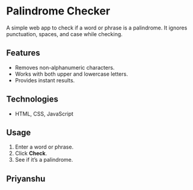 # Palindrome Checker

A simple web app to check if a word or phrase is a palindrome. It ignores punctuation, spaces, and case while checking.

## Features
- Removes non-alphanumeric characters.
- Works with both upper and lowercase letters.
- Provides instant results.

## Technologies
- HTML, CSS, JavaScript

## Usage
1. Enter a word or phrase.
2. Click **Check**.
3. See if it’s a palindrome.

## Priyanshu
